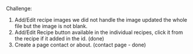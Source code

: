 Challenge: 

1. Add/Edit recipe images we did not handle the image updated the whole file but the image is not blank.
2. Add/Edit Recipe button available in the individual recipes, click it from the recipe if it added in the id. (done)
3. Create a page contact or about. (contact page - done)
